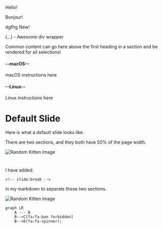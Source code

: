 <!-- tabs:start -->

<!-- tab:English -->

Hello!

<!-- tab:French -->

Bonjour!

<!-- tab:Italian -->

dgfhg <span class="tab-badge">New!</span>

<!-- tabs:end -->

<!-- panels:start -->
<!-- div:floating-cat -->

(...) - Awesome div wrapper

<!-- panels:end -->

<!-- select:start -->
<!-- select-menu-labels: Operating System -->

Common content can go here above the first heading in a section and be rendered for all selections!

#### --macOS--

macOS instructions here

#### --Linux--

Linux instructions here

<!-- select:end -->

# Default Slide

Here is what a default slide looks like.

There are two sections, and they both have 50% of the page width.

![Random Kitten Image](https://placekitten.com/300/400)

<!-- slide:break -->

# 

I have added:

```
<!-- slide:break -->
```

in my markdown to separate these two sections.

![Random Kitten Image](https://placekitten.com/300/350)


```mermaid
graph LR
    A --- B
    B-->C[fa:fa-ban forbidden]
    B-->D(fa:fa-spinner);
```
